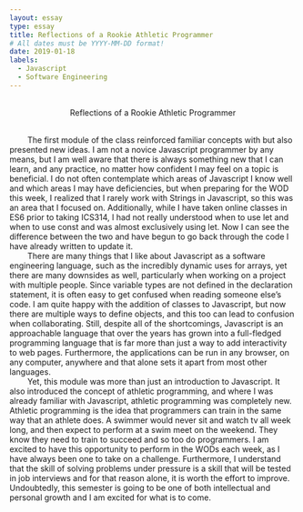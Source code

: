 ```yaml
---
layout: essay
type: essay
title: Reflections of a Rookie Athletic Programmer
# All dates must be YYYY-MM-DD format!
date: 2019-01-18
labels:
  - Javascript
  - Software Engineering
---
```

<br/>

<center>Reflections of a Rookie Athletic Programmer</center><br/>


&nbsp;&nbsp;&nbsp;&nbsp;&nbsp;&nbsp;&nbsp;&nbsp;The first module of the class reinforced familiar concepts with but also presented new ideas.  I am not a novice Javascript programmer by any means, but I am well aware that there is always something new that I can learn, and any practice, no matter how confident I may feel on a topic is beneficial.  I do not often contemplate which areas of Javascript I know well and which areas I may have deficiencies, but when preparing for the WOD this week, I realized that I rarely work with Strings in Javascript, so this was an area that I focused on.  Additionally, while I have taken online classes in ES6 prior to taking ICS314, I had not really understood when to use let and when to use const and was almost exclusively using let.  Now I can see the difference between the two and have begun to go back through the code I have already written to update it.<br/>
&nbsp;&nbsp;&nbsp;&nbsp;&nbsp;&nbsp;&nbsp;&nbsp;There are many things that I like about Javascript as a software engineering language, such as the incredibly dynamic uses for arrays, yet there are many downsides as well, particularly when working on a project with multiple people.  Since variable types are not defined in the declaration statement, it is often easy to get confused when reading someone else’s code.  I am quite happy with the addition of classes to Javascript, but now there are multiple ways to define objects, and this too can lead to confusion when collaborating.  Still, despite all of the shortcomings, Javascript is an approachable language that over the years has grown into a full-fledged programming language that is far more than just a way to add interactivity to web pages.  Furthermore, the applications can be run in any browser, on any computer, anywhere and that alone sets it apart from most other languages.<br/>
 &nbsp;&nbsp;&nbsp;&nbsp;&nbsp;&nbsp;&nbsp;&nbsp;Yet, this module was more than just an introduction to Javascript.  It also introduced the concept of athletic programming, and where I was already familiar with Javascript, athletic programming was completely new.  Athletic programming is the idea that programmers can train in the same way that an athlete does.  A swimmer would never sit and watch tv all week long, and then expect to perform at a swim meet on the weekend.  They know they need to train to succeed and so too do programmers.  I am excited to have this opportunity to perform in the WODs each week, as I have always been one to take on a challenge.  Furthermore, I understand that the skill of solving problems under pressure is a skill that will be tested in job interviews and for that reason alone, it is worth the effort to improve.  Undoubtedly, this semester is going to be one of both intellectual and personal growth and I am excited for what is to come.

